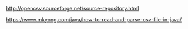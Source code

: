 
http://opencsv.sourceforge.net/source-repository.html

https://www.mkyong.com/java/how-to-read-and-parse-csv-file-in-java/
